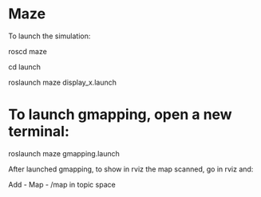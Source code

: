 # Maze

To launch the simulation:

roscd maze

cd launch

roslaunch maze display_x.launch

# To launch gmapping, open a new terminal:

roslaunch maze gmapping.launch

After launched gmapping, to show in rviz the map scanned, go in rviz and:

Add - Map - /map in topic space
